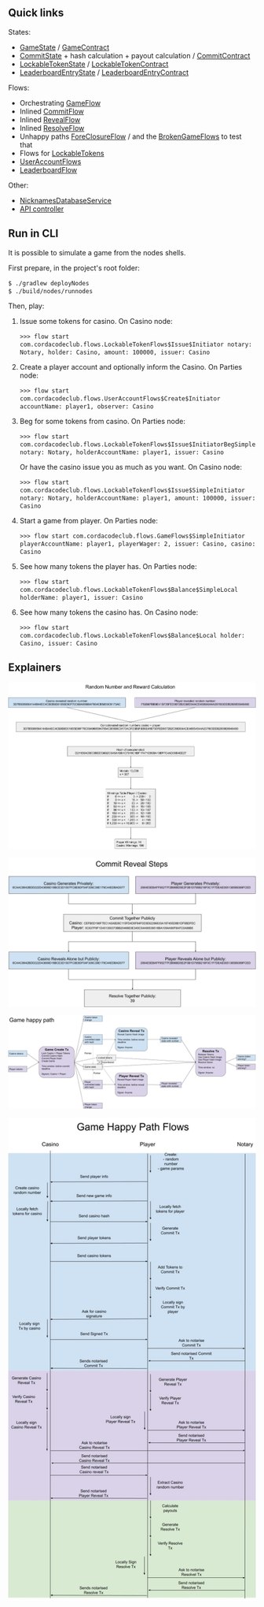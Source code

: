 
## Quick links

States:

* [GameState](contracts/src/main/kotlin/com/cordacodeclub/states/GameState.kt) / [GameContract](contracts/src/main/kotlin/com/cordacodeclub/contracts/GameContract.kt)
* [CommitState](contracts/src/main/kotlin/com/cordacodeclub/states/CommitStates.kt) + hash calculation + payout calculation / [CommitContract](contracts/src/main/kotlin/com/cordacodeclub/contracts/CommitContract.kt)
* [LockableTokenState](contracts/src/main/kotlin/com/cordacodeclub/states/TokenStates.kt) / [LockableTokenContract](contracts/src/main/kotlin/com/cordacodeclub/contracts/LockableTokenContract.kt)
* [LeaderboardEntryState](contracts/src/main/kotlin/com/cordacodeclub/states/LeaderboardStates.kt) / [LeaderboardEntryContract](contracts/src/main/kotlin/com/cordacodeclub/contracts/LeaderboardEntryContract)

Flows:

* Orchestrating [GameFlow](workflows/src/main/kotlin/com/cordacodeclub/flows/GameFlows.kt)
* Inlined [CommitFlow](workflows/src/main/kotlin/com/cordacodeclub/flows/CommitFlows.kt)
* Inlined [RevealFlow](workflows/src/main/kotlin/com/cordacodeclub/flows/RevealFlows.kt)
* Inlined [ResolveFlow](workflows/src/main/kotlin/com/cordacodeclub/flows/UseFlows.kt)
* Unhappy paths [ForeClosureFlow](workflows/src/main/kotlin/com/cordacodeclub/flows/ForeClosureFlow.kt) / and the [BrokenGameFlows](workflows/src/main/kotlin/com/cordacodeclub/flows/BrokenGameFlows.kt) to test that
* Flows for [LockableTokens](workflows/src/main/kotlin/com/cordacodeclub/flows/LockableTokenFlows.kt)
* [UserAccountFlows](workflows/src/main/kotlin/com/cordacodeclub/flows/UserAccountFlows.kt)
* [LeaderboardFlow](workflows/src/main/kotlin/com/cordacodeclub/flows/LeaderboardFlows.kt)

Other:

* [NicknamesDatabaseService](workflows/src/main/kotlin/com/cordacodeclub/services/LeaderboardNicknamesDatabaseService.kt)
* [API controller](clients/src/main/kotlin/com/cordacodeclub/webserver/Controller.kt)

## Run in CLI

It is possible to simulate a game from the nodes shells.

First prepare, in the project's root folder:

```shell
$ ./gradlew deployNodes
$ ./build/nodes/runnodes
```

Then, play:

1. Issue some tokens for casino. On Casino node:

    ```shell
    >>> flow start com.cordacodeclub.flows.LockableTokenFlows$Issue$Initiator notary: Notary, holder: Casino, amount: 100000, issuer: Casino
    ```
2. Create a player account and optionally inform the Casino. On Parties node:

    ```shell
    >>> flow start com.cordacodeclub.flows.UserAccountFlows$Create$Initiator accountName: player1, observer: Casino
    ```
3. Beg for some tokens from casino. On Parties node:

    ```shell
    >>> flow start com.cordacodeclub.flows.LockableTokenFlows$Issue$InitiatorBegSimple notary: Notary, holderAccountName: player1, issuer: Casino
    ```
    Or have the casino issue you as much as you want. On Casino node:
    
    ```shell
    >>> flow start com.cordacodeclub.flows.LockableTokenFlows$Issue$SimpleInitiator notary: Notary, holderAccountName: player1, amount: 100000, issuer: Casino
    ```
4. Start a game from player. On Parties node:

    ```shell
    >>> flow start com.cordacodeclub.flows.GameFlows$SimpleInitiator playerAccountName: player1, playerWager: 2, issuer: Casino, casino: Casino
    ```
5. See how many tokens the player has. On Parties node:

    ```shell
    >>> flow start com.cordacodeclub.flows.LockableTokenFlows$Balance$SimpleLocal holderName: player1, issuer: Casino
    ```
6. See how many tokens the casino has. On Casino node:

    ```shell
    >>> flow start com.cordacodeclub.flows.LockableTokenFlows$Balance$Local holder: Casino, issuer: Casino
    ```

## Explainers

![Random number generation](images/1-random-number-to-reward.jpg)

![Commit reveal steps](images/2-commit-reveal.jpg)

![Tx transitions happy path](images/3-tx-transitions-happy-path.jpg)

![Game flow happy path](images/4-game-flow-happy-path.jpg)